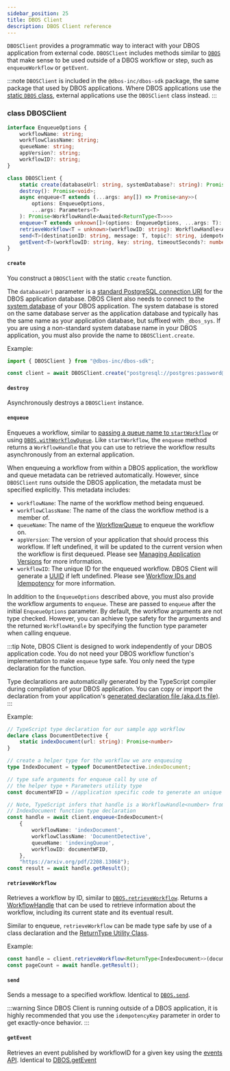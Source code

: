 ```yaml
---
sidebar_position: 25
title: DBOS Client
description: DBOS Client reference
---
```


`DBOSClient` provides a programmatic way to interact with your DBOS application from external code.
`DBOSClient` includes methods similar to [`DBOS`](./transactapi/dbos-class.md)
that make sense to be used outside of a DBOS workflow or step, such as `enqueueWorkflow` or `getEvent`.

:::note 
`DBOSClient` is included in the `@dbos-inc/dbos-sdk` package, the same package that used by DBOS applications.
Where DBOS applications use the [static `DBOS` class](./transactapi/dbos-class.md),
external applications use the `DBOSClient` class instead.
:::

### class DBOSClient

```ts
interface EnqueueOptions {
    workflowName: string;
    workflowClassName: string;
    queueName: string;
    appVersion?: string;
    workflowID?: string;
}

class DBOSClient {
    static create(databaseUrl: string, systemDatabase?: string): Promise<DBOSClient>;
    destroy(): Promise<void>;
    async enqueue<T extends (...args: any[]) => Promise<any>>(
        options: EnqueueOptions,
        ...args: Parameters<T>
    ): Promise<WorkflowHandle<Awaited<ReturnType<T>>>>
    enqueue<T extends unknown[]>(options: EnqueueOptions, ...args: T): Promise<void>;
    retrieveWorkflow<T = unknown>(workflowID: string): WorkflowHandle<Awaited<T>>;
    send<T>(destinationID: string, message: T, topic?: string, idempotencyKey?: string): Promise<void>;
    getEvent<T>(workflowID: string, key: string, timeoutSeconds?: number): Promise<T | null>;
}
```

#### `create`

You construct a `DBOSClient` with the static `create` function. 

The `databaseUrl` parameter is a [standard PostgreSQL connection URI](https://www.postgresql.org/docs/current/libpq-connect.html#LIBPQ-CONNSTRING-URIS)
for the DBOS application database.
DBOS Client also needs to connect to the [system database](../../explanations/system-tables.md) of your DBOS application.
The system database is stored on the same database server as the application database and typically has the same name as your application database, but suffixed with `_dbos_sys`. 
If you are using a non-standard system database name in your DBOS application, you must also provide the name to `DBOSClient.create`.

Example: 

```ts
import { DBOSClient } from "@dbos-inc/dbos-sdk";

const client = await DBOSClient.create("postgresql://postgres:password@localhost:5432/my_app_db");
```

#### `destroy`

Asynchronously destroys a `DBOSClient` instance.

#### `enqueue`

Enqueues a workflow, similar to [passing a queue name to `startWorkflow`](./transactapi/dbos-class.md#starting-background-workflows)
or using [`DBOS.withWorkflowQueue`](./transactapi/dbos-class.md#using-workflow-queues). 
Like `startWorkflow`, the `enqueue` method returns a `WorkflowHandle` that you can use to retrieve the workflow results 
asynchronously from an external application.

When enqueuing a workflow from within a DBOS application, the workflow and queue metadata can be retrieved automatically.
However, since `DBOSClient` runs outside the DBOS application, the metadata must be specified explicitly.
This metadata includes:

* `workflowName`: The name of the workflow method being enqueued.
* `workflowClassName`: The name of the class the workflow method is a member of.
* `queueName`: The name of the [WorkflowQueue](./transactapi/workflow-queues#class-workflowqueue) to enqueue the workflow on.
* `appVersion`: The version of your application that should process this workflow. If left undefined, it will be updated to the current version when the workflow is first dequeued. Please see [Managing Application Versions](../../production/self-hosting/workflow-recovery#managing-application-versions) for more information.
* `workflowID`: The unique ID for the enqueued workflow. DBOS Client will generate a [UUID](https://en.wikipedia.org/wiki/Universally_unique_identifier) if left undefined. Please see [Workflow IDs and Idempotency](../tutorials/workflow-tutorial#workflow-ids-and-idempotency) for more information.

In addition to the `EnqueueOptions` described above, you must also provide the workflow arguments to `enqueue`. 
These are passed to `enqueue` after the initial `EnqueueOptions` parameter.
By default, the workflow arguments are not type checked. 
However, you can achieve type safety for the arguments and the returned `WorkflowHandle` by specifying the function type parameter when calling enqueue.

:::tip
Note, DBOS Client is designed to work independently of your DBOS application code.
You do not need your DBOS workflow function's implementation to make `enqueue` type safe.
You only need the type declaration for the function.

Type declarations are automatically generated by the TypeScript compiler during compilation of your DBOS application.
You can copy or import the declaration from your application's [generated declaration file (aka.d.ts file)](https://www.typescriptlang.org/docs/handbook/declaration-files/introduction.html).
::: 

Example:

```ts
// TypeScript type declaration for our sample app workflow
declare class DocumentDetective {
    static indexDocument(url: string): Promise<number>
}

// create a helper type for the workflow we are enqueuing 
type IndexDocument = typeof DocumentDetective.indexDocument;

// type safe arguments for enqueue call by use of 
// the helper type + Parameters utility type
const documentWFID = //application specific code to generate an unique ID

// Note, TypeScript infers that handle is a WorkflowHandle<number> from the
// IndexDocument function type declaration
const handle = await client.enqueue<IndexDocument>(
    {
        workflowName: 'indexDocument',
        workflowClassName: 'DocumentDetective',
        queueName: 'indexingQueue',
        workflowID: documentWFID,
    }, 
    "https://arxiv.org/pdf/2208.13068");
const result = await handle.getResult();
```


#### `retrieveWorkflow`

Retrieves a workflow by ID, similar to [`DBOS.retrieveWorkflow`](./transactapi/dbos-class#dbosretrieveworkflow).
Returns a [WorkflowHandle](./transactapi/workflow-handles) that can be used to retrieve information about the workflow, 
including its current state and its eventual result.

Similar to enqueue, `retrieveWorkflow` can be made type safe by use of a class declaration
and the [ReturnType Utility Class](https://www.typescriptlang.org/docs/handbook/utility-types.html#returntypetype).

Example:

```ts
const handle = client.retrieveWorkflow<ReturnType<IndexDocument>>(documentWFID);
const pageCount = await handle.getResult();
```

#### `send`

Sends a message to a specified workflow. Identical to [`DBOS.send`](./transactapi/dbos-class#dbossend).

:::warning
Since DBOS Client is running outside of a DBOS application, 
it is highly recommended that you use the `idempotencyKey` parameter in order to get exactly-once behavior.
:::

#### `getEvent`

Retrieves an event published by workflowID for a given key using the [events API](../tutorials/workflow-tutorial#workflow-events).
Identical to [DBOS.getEvent](./transactapi/dbos-class#dbosgetevent)
